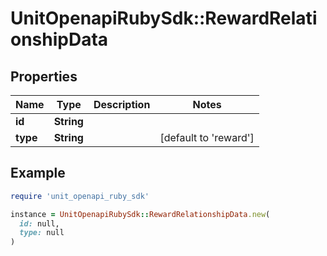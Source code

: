 # UnitOpenapiRubySdk::RewardRelationshipData

## Properties

| Name | Type | Description | Notes |
| ---- | ---- | ----------- | ----- |
| **id** | **String** |  |  |
| **type** | **String** |  | [default to &#39;reward&#39;] |

## Example

```ruby
require 'unit_openapi_ruby_sdk'

instance = UnitOpenapiRubySdk::RewardRelationshipData.new(
  id: null,
  type: null
)
```

